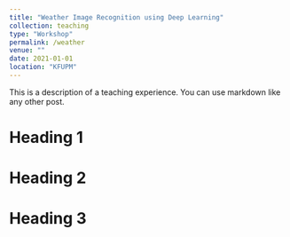 ```yaml
---
title: "Weather Image Recognition using Deep Learning"
collection: teaching
type: "Workshop"
permalink: /weather
venue: ""
date: 2021-01-01
location: "KFUPM"
---
```


This is a description of a teaching experience. You can use markdown like any other post.

Heading 1
======

Heading 2
======

Heading 3
======
